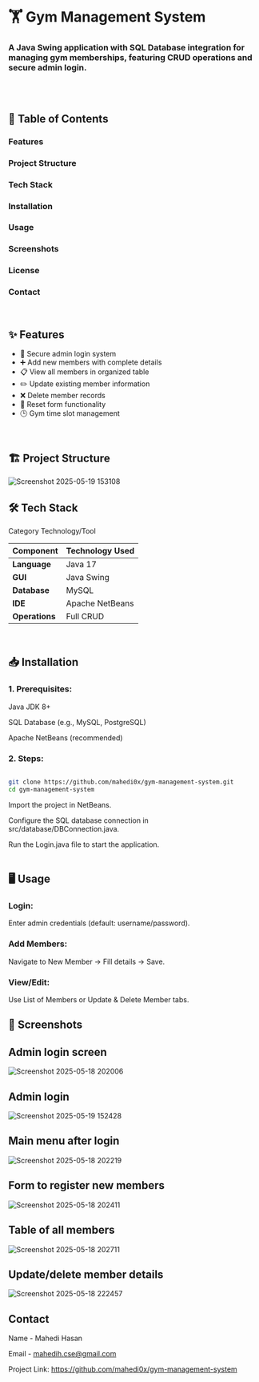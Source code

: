 # 🏋️ Gym Management System
### A Java Swing application with SQL Database integration for managing gym memberships, featuring CRUD operations and secure admin login. <br/>
<br/>
<br/>

## 📌 Table of Contents
### Features

### Project Structure

### Tech Stack

### Installation

### Usage

### Screenshots

### License

###  Contact <br/>
<br/>


## ✨ Features
- 🔐 Secure admin login system
- ➕ Add new members with complete details
- 📋 View all members in organized table
- ✏️ Update existing member information
- ❌ Delete member records
- 🔄 Reset form functionality
- 🕒 Gym time slot management

<br/>

## 🏗️ Project Structure
![Screenshot 2025-05-19 153108](https://github.com/user-attachments/assets/d85cbc63-5465-4373-904d-f9a747a1ec14)


## 🛠️ Tech Stack
Category	Technology/Tool

| Component       | Technology Used |
|----------------|-----------------|
| **Language**   | Java 17         |
| **GUI**        | Java Swing      |
| **Database**   | MySQL           |
| **IDE**        | Apache NetBeans |
| **Operations** | Full CRUD       |

<br/>

## 📥 Installation
### 1. Prerequisites:

Java JDK 8+

SQL Database (e.g., MySQL, PostgreSQL)

Apache NetBeans (recommended)

### 2. Steps:

~~~bash

git clone https://github.com/mahedi0x/gym-management-system.git  
cd gym-management-system

~~~
Import the project in NetBeans.

Configure the SQL database connection in src/database/DBConnection.java.

Run the Login.java file to start the application.
<br/>
<br/>

## 🖥️ Usage

### Login:
Enter admin credentials (default: username/password).

### Add Members:
Navigate to New Member → Fill details → Save.

### View/Edit:
Use List of Members or Update & Delete Member tabs.


## 📸 Screenshots 
## Admin login screen
![Screenshot 2025-05-18 202006](https://github.com/user-attachments/assets/879b5c0c-9d1d-44ec-b1ff-381bbcd523cf)
## Admin login 
![Screenshot 2025-05-19 152428](https://github.com/user-attachments/assets/66f025c6-ae1b-40b4-b071-120b96aae3dc)
##  Main menu after login
![Screenshot 2025-05-18 202219](https://github.com/user-attachments/assets/337c6a61-06d0-4905-98f6-956cdc67e6df)
## Form to register new members
![Screenshot 2025-05-18 202411](https://github.com/user-attachments/assets/6af40a57-2dab-46a9-9895-fdc6089cb495)
## Table of all members
![Screenshot 2025-05-18 202711](https://github.com/user-attachments/assets/fb3a5a94-1fd5-49ff-b4c8-e46e29e8fd3d)
## Update/delete member details
![Screenshot 2025-05-18 222457](https://github.com/user-attachments/assets/975ecea1-692f-406f-9201-566da378a7bb)

##  Contact

Name - Mahedi Hasan

Email - mahedih.cse@gmail.com

Project Link: https://github.com/mahedi0x/gym-management-system




